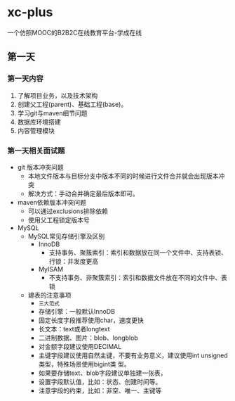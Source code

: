# xc-plus
一个仿照MOOC的B2B2C在线教育平台-学成在线

## 第一天

### 第一天内容

1. 了解项目业务，以及技术架构
2. 创建父工程(parent)、基础工程(base)。
3. 学习git与maven细节问题
4. 数据库环境搭建 
5. 内容管理模块

### 第一天相关面试题

- git 版本冲突问题
  - 本地文件版本与目标分支中版本不同的时候进行文件合并就会出现版本冲突
  - 解决方式：手动合并确定最后版本即可。
- maven依赖版本冲突问题
  - 可以通过exclusions排除依赖
  - 使用父工程锁定版本号<dependencyManagement>
- MySQL
  - MySQL常见存储引擎及区别
    - InnoDB
      - 支持事务、聚簇索引：索引和数据放在同一个文件中、支持表锁、行锁：并发度更高
    - MyISAM 
      - 不支持事务、非聚簇索引：索引和数据文件放在不同的文件中、表锁
  - 建表的注意事项
    - `三大范式`
    - 存储引擎：一般默认InnoDB
    - 固定长度字段推荐使用char，速度更快
    - 长文本：text或者longtext
    - 二进制数据、图片：blob、longblob
    - 对金额字段建议使用DECIMAL
    - 主键字段建议使用自然主键，不要有业务意义，建议使用int unsigned类型，特殊场景使用bigint类
      型。
    - 如果要存储text、blob字段建议单独建一张表，
    - 设置字段默认值，比如：状态、创建时间等。
    - 注意字段的约束，比如：非空、唯一、主键等